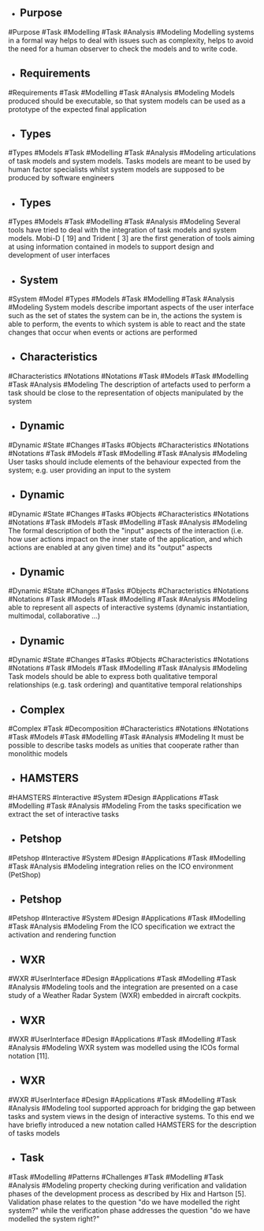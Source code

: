 - ## Purpose
#Purpose #Task #Modelling #Task #Analysis  #Modeling 
Modelling systems in a formal way helps to  deal with issues such as complexity, helps to avoid the need  for a human observer to check the models and to write code.

- ## Requirements
#Requirements #Task #Modelling #Task #Analysis  #Modeling 
Models produced should be executable, so that system  models can be used as a prototype of the expected final  application

- ## Types
#Types  #Models #Task #Modelling #Task #Analysis  #Modeling 
articulations of task models and  system models. Tasks models are meant to be used by human  factor specialists whilst system models are supposed to be  produced by software engineers

- ## Types
#Types  #Models #Task #Modelling #Task #Analysis  #Modeling 
Several tools have tried to deal with the integration of task  models and system models. Mobi-D [ 19] and Trident [ 3]  are the first generation of tools aiming at using information  contained in models to support design and development of  user interfaces

- ## System
#System #Model #Types  #Models #Task #Modelling #Task #Analysis  #Modeling 
System models describe important aspects of  the user interface such as the set of states the system can be  in, the actions the system is able to perform, the events to  which system is able to react and the state changes that  occur when events or actions are performed

- ## Characteristics
#Characteristics  #Notations #Notations  #Task #Models #Task #Modelling #Task #Analysis  #Modeling 
The description of artefacts used to perform a task  should be close to the representation of objects  manipulated by the system

- ## Dynamic
#Dynamic #State #Changes  #Tasks  #Objects #Characteristics  #Notations #Notations  #Task #Models #Task #Modelling #Task #Analysis  #Modeling 
User tasks should include elements of the behaviour  expected from the system; e.g. user providing an input  to the system

- ## Dynamic
#Dynamic #State #Changes  #Tasks  #Objects #Characteristics  #Notations #Notations  #Task #Models #Task #Modelling #Task #Analysis  #Modeling 
The formal description of both the "input" aspects of the  interaction (i.e. how user actions impact on the inner  state of the application, and which actions are enabled at  any given time) and its "output" aspects

- ## Dynamic
#Dynamic #State #Changes  #Tasks  #Objects #Characteristics  #Notations #Notations  #Task #Models #Task #Modelling #Task #Analysis  #Modeling 
able to represent all aspects of interactive  systems (dynamic instantiation, multimodal,  collaborative …)

- ## Dynamic
#Dynamic #State #Changes  #Tasks  #Objects #Characteristics  #Notations #Notations  #Task #Models #Task #Modelling #Task #Analysis  #Modeling 
Task models should be able to express both qualitative  temporal relationships (e.g. task ordering) and  quantitative temporal relationships

- ## Complex
#Complex #Task #Decomposition #Characteristics  #Notations #Notations  #Task #Models #Task #Modelling #Task #Analysis  #Modeling 
It must be possible to describe tasks models as unities  that cooperate rather than monolithic models

- ## HAMSTERS
#HAMSTERS #Interactive #System #Design #Applications #Task #Modelling #Task #Analysis  #Modeling 
From the tasks specification we extract the set of  interactive tasks

- ## Petshop
#Petshop #Interactive #System #Design #Applications #Task #Modelling #Task #Analysis  #Modeling 
integration relies on the ICO environment  (PetShop)

- ## Petshop
#Petshop #Interactive #System #Design #Applications #Task #Modelling #Task #Analysis  #Modeling 
From the ICO specification we extract the activation and  rendering function

- ## WXR
#WXR #UserInterface #Design #Applications #Task #Modelling #Task #Analysis  #Modeling 
tools and the integration are  presented on a case study of a Weather Radar System  (WXR) embedded in aircraft cockpits.

- ## WXR
#WXR #UserInterface #Design #Applications #Task #Modelling #Task #Analysis  #Modeling 
WXR system was modelled using the ICOs formal notation  [11].

- ## WXR
#WXR #UserInterface #Design #Applications #Task #Modelling #Task #Analysis  #Modeling 
tool supported approach for  bridging the gap between tasks and system views in the  design of interactive systems. To this end we have briefly  introduced a new notation called HAMSTERS for the  description of tasks models

- ## Task
#Task #Modelling #Patterns #Challenges #Task #Modelling #Task #Analysis  #Modeling 
property checking during verification and validation phases  of the development process as described by Hix and Hartson  [5]. Validation phase relates to the question "do we have  modelled the right system?" while the verification phase  addresses the question "do we have modelled the system  right?"

